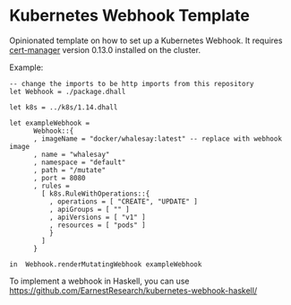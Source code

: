 # Kubernetes Webhook Template

Opinionated template on how to set up a Kubernetes Webhook.
It requires [cert-manager](https://cert-manager.io) version 0.13.0 installed on the cluster.

Example:
```dhall
-- change the imports to be http imports from this repository
let Webhook = ./package.dhall

let k8s = ../k8s/1.14.dhall

let exampleWebhook =
      Webhook::{
      , imageName = "docker/whalesay:latest" -- replace with webhook image
      , name = "whalesay"
      , namespace = "default"
      , path = "/mutate"
      , port = 8080
      , rules =
        [ k8s.RuleWithOperations::{
          , operations = [ "CREATE", "UPDATE" ]
          , apiGroups = [ "" ]
          , apiVersions = [ "v1" ]
          , resources = [ "pods" ]
          }
        ]
      }

in  Webhook.renderMutatingWebhook exampleWebhook
```

To implement a webhook in Haskell, you can use https://github.com/EarnestResearch/kubernetes-webhook-haskell/
